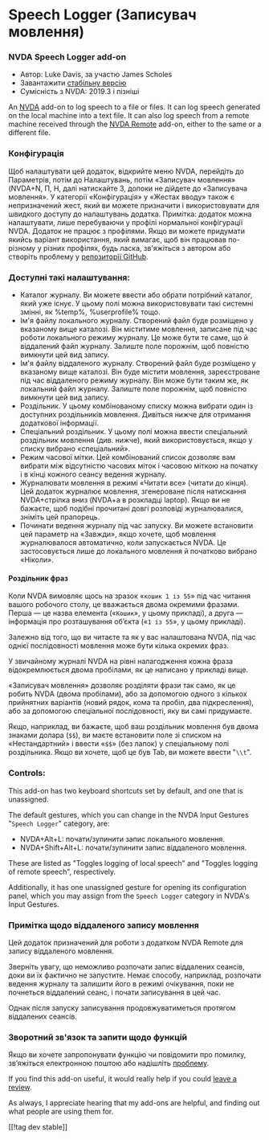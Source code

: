# Speech Logger (Записувач мовлення) #

### NVDA Speech Logger add-on

* Автор: Luke Davis, за участю James Scholes
* Завантажити [стабільну версію][1]
* Сумісність з NVDA: 2019.3 і пізніші

An [NVDA][3] add-on to log speech to a file or files.  It can log speech
generated on the local machine into a text file.  It can also log speech
from a remote machine received through the [NVDA Remote][5] add-on, either
to the same or a different file.

### Конфігурація

Щоб налаштувати цей додаток, відкрийте меню NVDA, перейдіть до Параметрів,
потім до Налаштувань, потім «Записувач мовлення» (NVDA+N, П, Н, далі
натискайте З, допоки не дійдете до «Записувача мовлення».  У категорії
«Конфігурація» у «Жестах вводу» також є непризначений жест, який ви можете
призначити і використовувати для швидкого доступу до налаштувань додатка.
Примітка: додаток можна налаштувати, лише перебуваючи у профілі нормальної
конфігурації NVDA.  Додаток не працює з профілями.  Якщо ви можете придумати
якийсь варіант використання, який вимагає, щоб він працював по-різному у
різних профілях, будь ласка, зв'яжіться з автором або створіть проблему у
[репозиторії GitHub][2].

### Доступні такі налаштування:

* Каталог журналу. Ви можете ввести або обрати потрібний каталог, який уже
  існує. У цьому полі можна використовувати такі системні змінні, як %temp%,
  %userprofile% тощо.
* Ім'я файлу локального журналу. Створений файл буде розміщено у вказаному
  вище каталозі. Він міститиме мовлення, записане під час роботи локального
  режиму журналу. Це може бути те саме, що й віддалений файл
  журналу. Залиште поле порожнім, щоб повністю вимкнути цей вид запису.
* Ім'я файлу віддаленого журналу. Створений файл буде розміщено у вказаному
  вище каталозі. Він буде містити мовлення, зареєстроване під час
  віддаленого режиму журналу. Він може бути таким же, як локальний файл
  журналу. Залиште поле порожнім, щоб повністю вимкнути цей вид запису.
* Роздільник. У цьому комбінованому списку можна вибрати один із доступних
  роздільників мовлення. Дивіться нижче для отримання додаткової інформації.
* Спеціальний роздільник. У цьому полі можна ввести спеціальний роздільник
  мовлення (див. нижче), який використовується, якщо у списку вибрано
  «спеціальний».
* Режим часової мітки. Цей комбінований список дозволяє вам вибрати між
  відсутністю часових міток і часовою міткою на початку і в кінці кожного
  сеансу ведення журналу.
* Журналювати мовлення в режимі «Читати все» (читати до кінця). Цей додаток
  журналює мовлення, згенероване після натискання NVDA+стрілка вниз (NVDA+a
  в розкладці laptop). Якщо ви не бажаєте, щоб подібні прочитані довгі
  розповіді журналювалися, зніміть цей прапорець.
* Починати ведення журналу під час запуску. Ви можете встановити цей
  параметр на «Завжди», якщо хочете, щоб мовлення журналювалося автоматично,
  коли запускається NVDA. Це застосовується лише до локального мовлення й
  початково вибрано «Ніколи».

#### Роздільник фраз

Коли NVDA вимовляє щось на зразок «`кошик 1 із 55`» під час читання вашого
робочого столу, це вважається двома окремими фразами. Перша — це назва
елемента («`Кошик`», у цьому прикладі), а друга — інформація про
розташування об’єкта («`1 із 55`», у цьому прикладі).

Залежно від того, що ви читаєте та як у вас налаштована NVDA, під час однієї
послідовності мовлення може бути кілька окремих фраз.

У звичайному журналі NVDA на рівні налагодження кожна фраза відокремлюється
двома пробілами, як це написано у прикладі вище.

«Записувач мовлення» дозволяє розділяти фрази так само, як це робить NVDA
(двома пробілами), або за допомогою одного з кількох прийнятних варіантів
(новий рядок, кома та пробіл, два підкреслення), або за допомогою
спеціальної послідовності, яку ви самі придумаєте.

Якщо, наприклад, ви бажаєте, щоб ваш роздільник мовлення був двома знаками
долара (`$$`), ви маєте встановити поле зі списком на «Нестандартний» і
ввести «`$$`» (без лапок) у спеціальному полі роздільника. Якщо ви хочете,
щоб це був Tab, ви можете ввести "`\\t`".

### Controls:

This add-on has two keyboard shortcuts set by default, and one that is
unassigned.

The default gestures, which you can change in the NVDA Input Gestures
"`Speech Logger`" category, are:

* NVDA+Alt+L: почати/зупинити запис локального мовлення.
* NVDA+Shift+Alt+L: почати/зупинити запис віддаленого мовлення.

These are listed as "Toggles logging of local speech" and "Toggles logging
of remote speech", respectively.

Additionally, it has one unassigned gesture for opening its configuration
panel, which you may assign from the `Speech Logger` category in NVDA's
Input Gestures.

### Примітка щодо віддаленого запису мовлення

Цей додаток призначений для роботи з додатком NVDA Remote для запису
віддаленого мовлення.

Зверніть увагу, що неможливо розпочати запис віддалених сеансів, доки ви їх
фактично не запустите. Немає способу, наприклад, розпочати ведення журналу
та залишити його в режимі очікування, поки не почнеться віддалений сеанс, і
почати записування в цей час.

Однак після запуску записування продовжуватиметься протягом віддалених
сеансів.

### Зворотний зв'язок та запити щодо функцій

Якщо ви хочете запропонувати функцію чи повідомити про помилку, зв’яжіться
електронною поштою або надішліть [проблему][2].

If you find this add-on useful, it would really help if you could [leave a
review][4].

As always, I appreciate hearing that my add-ons are helpful, and finding out
what people are using them for.

[[!tag dev stable]]

[1]: https://www.nvaccess.org/addonStore/legacy?file=speechLogger

[2]: https://github.com/opensourcesys/speechLogger/issues/new

[3]: https://nvaccess.org/

[4]: https://github.com/nvaccess/addon-datastore/discussions/2636

[5]: https://nvdaremote.com/

